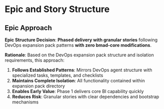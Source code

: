 # Epic and Story Structure

## Epic Approach

**Epic Structure Decision**: **Phased delivery with granular stories** following DevOps expansion pack patterns **with zero bmad-core modifications**.

**Rationale**: Based on the DevOps expansion pack structure and isolation requirements, this approach:
1. **Follows Established Patterns**: Mirrors DevOps agent structure with specialized tasks, templates, and checklists
2. **Maintains Complete Isolation**: All functionality contained within expansion pack directory
3. **Enables Early Value**: Phase 1 delivers core BI capability quickly
4. **Reduces Risk**: Granular stories with clear dependencies and bootstrap mechanisms
